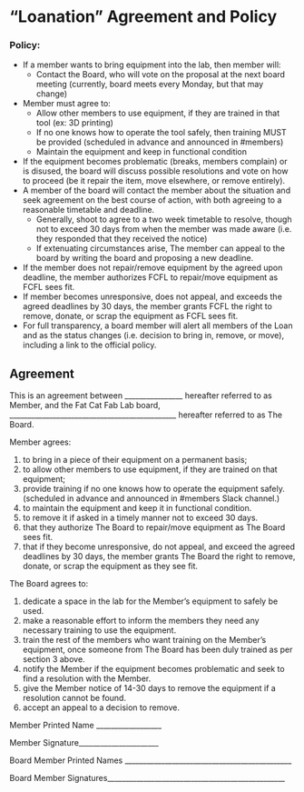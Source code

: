 # “Loanation” Agreement and Policy

### Policy:

* If a member wants to bring equipment into the lab, then member will:
  * Contact the Board, who will vote on the proposal at the next board meeting \(currently, board meets every Monday, but that may change\)
* Member must agree to:
  * Allow other members to use equipment, if they are trained in that tool \(ex: 3D printing\)
  * If no one knows how to operate the tool safely, then training MUST be provided \(scheduled in advance and announced in \#members\)
  * Maintain the equipment and keep in functional condition
* If the equipment becomes problematic \(breaks, members complain\) or is disused, the board will discuss possible resolutions and vote on how to proceed \(be it repair the item, move elsewhere, or remove entirely\).
* A member of the board will contact the member about the situation and seek agreement on the best course of action, with both agreeing to a reasonable timetable and deadline.
  * Generally, shoot to agree to a two week timetable to resolve, though not to exceed 30 days from when the member was made aware \(i.e. they responded that they received the notice\)
  * If extenuating circumstances arise, The member can appeal to the board by writing the board and proposing a new deadline.
* If the member does not repair/remove equipment by the agreed upon deadline, the member authorizes FCFL to repair/move equipment as FCFL sees fit.
* If member becomes unresponsive, does not appeal, and exceeds the agreed deadlines by 30 days, the member grants FCFL the right to remove, donate, or scrap the equipment as FCFL sees fit.
* For full transparency, a board member will alert all members of the Loan and as the status changes \(i.e. decision to bring in, remove, or move\), including a link to the official policy. 

## Agreement

This is an agreement between \_\_\_\_\_\_\_\_\_\_\_\_\_\_\_\_ hereafter referred to as Member, and the Fat Cat Fab Lab board, \_\_\_\_\_\_\_\_\_\_\_\_\_\_\_\_\_\_\_\_\_\_\_\_\_\_\_\_\_\_\_\_\_\_\_\_\_\_\_\_\_\_\_\_\_\_ hereafter referred to as The Board.  
  


Member agrees:  

1. to bring in a piece of their equipment on a permanent basis; 
2. to allow other members to use equipment, if they are trained on that equipment; 
3. provide training if no one knows how to operate the equipment safely. \(scheduled in advance and announced in \#members Slack channel.\) 
4. to maintain the equipment and keep it in functional condition.
5. to remove it if asked in a timely manner not to exceed 30 days.
6. that they authorize The Board  to repair/move equipment as The Board sees fit.
7. that if they become unresponsive, do not appeal, and exceed the agreed deadlines by 30 days, the member grants The Board the right to remove, donate, or scrap the equipment as they see fit.

The Board agrees to:

1. dedicate a space in the lab for the Member’s equipment to safely be used. 
2. make a reasonable effort to inform the members they need any necessary training to use the equipment.
3. train the rest of the members who want training on the Member’s equipment, once someone from The Board has been duly trained as per section 3 above.
4. notify the Member if the equipment becomes problematic and seek to find a resolution with the Member.
5. give the Member notice of 14-30 days to remove the equipment if a resolution cannot be found.
6. accept an appeal to a decision to remove. 

Member Printed Name \_\_\_\_\_\_\_\_\_\_\_\_\_\_\_\_\_\_  


Member Signature\_\_\_\_\_\_\_\_\_\_\_\_\_\_\_\_\_\_\_\_\_\_  
  
  


Board Member Printed Names \_\_\_\_\_\_\_\_\_\_\_\_\_\_\_\_\_\_\_\_\_\_\_\_\_\_\_\_\_\_\_\_\_\_\_\_\_\_\_\_\_\_\_\_\_\_  


Board Member Signatures\_\_\_\_\_\_\_\_\_\_\_\_\_\_\_\_\_\_\_\_\_\_\_\_\_\_\_\_\_\_\_\_\_\_\_\_\_\_\_\_\_\_\_\_\_\_\_\_\_

